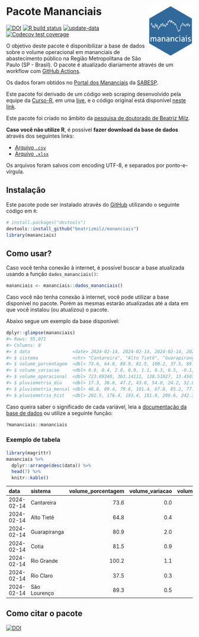 
<!-- README.md is generated from README.Rmd. Please edit that file -->

# Pacote Mananciais <img src="man/figures/hexlogo.png" align="right" width = "120px"/>

<!-- badges: start -->

[![DOI](https://zenodo.org/badge/DOI/10.5281/zenodo.4733056.svg)](https://doi.org/10.5281/zenodo.4733056)
[![R build
status](https://github.com/beatrizmilz/mananciais/workflows/R-CMD-check/badge.svg)](https://github.com/beatrizmilz/mananciais/actions)
[![update-data](https://github.com/beatrizmilz/mananciais/actions/workflows/2-update_data.yaml/badge.svg)](https://github.com/beatrizmilz/mananciais/actions/workflows/2-update_data.yaml)
[![Codecov test
coverage](https://codecov.io/gh/beatrizmilz/mananciais/branch/master/graph/badge.svg)](https://codecov.io/gh/beatrizmilz/mananciais?branch=master)
<!-- badges: end -->

O objetivo deste pacote é disponibilizar a base de dados sobre o volume
operacional em mananciais de abastecimento público na Região
Metropolitana de São Paulo (SP - Brasil). O pacote é atualizado
diariamente através de um workflow com [GitHub
Actions](https://github.com/beatrizmilz/mananciais/actions).

Os dados foram obtidos no [Portal dos
Mananciais](http://mananciais.sabesp.com.br/Situacao) da
[SABESP](http://site.sabesp.com.br/site/Default.aspx).

Este pacote foi derivado de um código web scraping desenvolvido pela
equipe da [Curso-R](https://www.curso-r.com/), em uma
[live](https://youtu.be/jvZIxrMmOcQ), e o código original está
disponível [neste
link](https://github.com/curso-r/lives/blob/master/drafts/20200730_scraper_sabesp.R).

Este pacote foi criado no âmbito da [pesquisa de doutorado de Beatriz
Milz](https://beatrizmilz.github.io/tese/).

**Caso você não utilize R**, é possível **fazer download da base de
dados** através dos seguintes links:

- [Arquivo
  `.csv`](https://github.com/beatrizmilz/mananciais/raw/master/inst/extdata/mananciais.csv)
- [Arquivo
  `.xlsx`](https://github.com/beatrizmilz/mananciais/blob/master/inst/extdata/mananciais.xlsx?raw=true)

Os arquivos foram salvos com encoding UTF-8, e separados por
ponto-e-vírgula.

## Instalação

Este pacote pode ser instalado através do [GitHub](https://github.com/)
utilizando o seguinte código em `R`:

``` r
# install.packages("devtools")
devtools::install_github("beatrizmilz/mananciais")
library(mananciais)
```

## Como usar?

Caso você tenha conexão à internet, é possível buscar a base atualizada
usando a função `dados_mananciais()`:

``` r
mananciais <- mananciais::dados_mananciais() 
```

Caso você não tenha conexão à internet, você pode utilizar a base
disponível no pacote. Porém as mesmas estarão atualizadas até a data em
que você instalou (ou atualizou) o pacote.

Abaixo segue um exemplo da base disponível:

``` r
dplyr::glimpse(mananciais)
#> Rows: 55,071
#> Columns: 8
#> $ data                <date> 2024-02-14, 2024-02-14, 2024-02-14, 2024-02-14, 2…
#> $ sistema             <chr> "Cantareira", "Alto Tietê", "Guarapiranga", "Cotia…
#> $ volume_porcentagem  <dbl> 73.6, 64.8, 80.9, 81.5, 100.2, 37.5, 89.3, 73.6, 6…
#> $ volume_variacao     <dbl> 0.0, 0.4, 2.0, 0.9, 1.1, 0.3, 0.5, -0.1, -0.1, -0.…
#> $ volume_operacional  <dbl> 723.09340, 363.14111, 138.51027, 13.45075, 112.373…
#> $ pluviometria_dia    <dbl> 17.3, 38.6, 47.2, 43.0, 54.0, 24.2, 52.6, 3.4, 0.0…
#> $ pluviometria_mensal <dbl> 46.8, 89.4, 79.6, 101.4, 67.8, 85.2, 77.0, 29.5, 5…
#> $ pluviometria_hist   <dbl> 202.5, 176.4, 193.4, 181.9, 206.6, 242.3, 230.5, 2…
```

Caso queira saber o significado de cada variável, leia a [documentação
da base de
dados](https://beatrizmilz.github.io/mananciais/reference/mananciais.html)
ou utilize a seguinte função:

``` r
?mananciais::mananciais
```

### Exemplo de tabela

``` r
library(magrittr)
mananciais %>% 
  dplyr::arrange(desc(data)) %>% 
  head(7) %>%
  knitr::kable()
```

| data       | sistema      | volume_porcentagem | volume_variacao | volume_operacional | pluviometria_dia | pluviometria_mensal | pluviometria_hist |
|:-----------|:-------------|-------------------:|----------------:|-------------------:|-----------------:|--------------------:|------------------:|
| 2024-02-14 | Cantareira   |               73.6 |             0.0 |          723.09340 |             17.3 |                46.8 |             202.5 |
| 2024-02-14 | Alto Tietê   |               64.8 |             0.4 |          363.14111 |             38.6 |                89.4 |             176.4 |
| 2024-02-14 | Guarapiranga |               80.9 |             2.0 |          138.51027 |             47.2 |                79.6 |             193.4 |
| 2024-02-14 | Cotia        |               81.5 |             0.9 |           13.45075 |             43.0 |               101.4 |             181.9 |
| 2024-02-14 | Rio Grande   |              100.2 |             1.1 |          112.37321 |             54.0 |                67.8 |             206.6 |
| 2024-02-14 | Rio Claro    |               37.5 |             0.3 |            5.12212 |             24.2 |                85.2 |             242.3 |
| 2024-02-14 | São Lourenço |               89.3 |             0.5 |           79.33544 |             52.6 |                77.0 |             230.5 |

## Como citar o pacote

[![DOI](https://zenodo.org/badge/DOI/10.5281/zenodo.4733056.svg)](https://doi.org/10.5281/zenodo.4733056)
